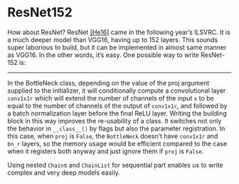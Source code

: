 # ResNet152

How about ResNet? ResNet [[He16]](#He16) came in the following year’s ILSVRC. It is a much deeper model than VGG16, having up to 152 layers. This sounds super laborious to build, but it can be implemented in almost same manner as VGG16. In the other words, it’s easy. One possible way to write ResNet-152 is:

---

In the BottleNeck class, depending on the value of the proj argument supplied to the initializer, it will conditionally compute a convolutional layer `conv1x1r` which will extend the number of channels of the input `x` to be equal to the number of channels of the output of `conv1x1c`, and followed by a batch normalization layer before the final ReLU layer. Writing the building block in this way improves the re-usability of a class. It switches not only the behavior in `__class__()` by flags but also the parameter registration. In this case, when `proj` is `False`, the `BottleNeck` doesn’t have `conv1x1r` and `bn_r` layers, so the memory usage would be efficient compared to the case when it registers both anyway and just ignore them if `proj` is `False`.

Using nested `Chain`s and `ChainList` for sequential part enables us to write complex and very deep models easily.
